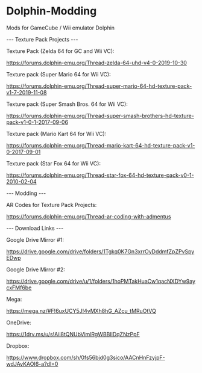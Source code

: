 # Dolphin-Modding
Mods for GameCube / Wii emulator Dolphin



--- Texture Pack Projects ---

Texture Pack (Zelda 64 for GC and Wii VC):

https://forums.dolphin-emu.org/Thread-zelda-64-uhd-v4-0-2019-10-30


Texture pack (Super Mario 64 for Wii VC):

https://forums.dolphin-emu.org/Thread-super-mario-64-hd-texture-pack-v1-7-2019-11-08


Texture pack (Super Smash Bros. 64 for Wii VC):

https://forums.dolphin-emu.org/Thread-super-smash-brothers-hd-texture-pack-v1-0-1-2017-09-06


Texture pack (Mario Kart 64 for Wii VC):

https://forums.dolphin-emu.org/Thread-mario-kart-64-hd-texture-pack-v1-0-2017-09-01


Texture pack (Star Fox 64 for Wii VC):

https://forums.dolphin-emu.org/Thread-star-fox-64-hd-texture-pack-v0-1-2010-02-04



--- Modding ---

AR Codes for Texture Pack Projects:

https://forums.dolphin-emu.org/Thread-ar-coding-with-admentus



--- Download Links ---

Google Drive Mirror #1:

https://drive.google.com/drive/folders/1Tgkq0K7Gn3xrrOyDddmfZpZPvSpyEDwp


Google Drive Mirror #2:

https://drive.google.com/drive/u/1/folders/1hoPMTakHuaCw1qacNXDYw9aycxFMf6be


Mega:

https://mega.nz/#F!6uxUCY5J!4vMXh8hG_AZcu_tMRuOtVQ


OneDrive:

https://1drv.ms/u/s!Aii8tQNUbVimlRgWBBIlDqZNzPpF

Dropbox:

https://www.dropbox.com/sh/0fs56bjd0g3sico/AACnHnFzyjpF-wdJAvKAOI6-a?dl=0
